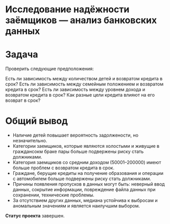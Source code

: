 # Исследование надёжности заёмщиков — анализ банковских данных

# Задача
Проверить следующие предположения:

Есть ли зависимость между количеством детей и возвратом кредита в срок?
Есть ли зависимость между семейным положением и возвратом кредита в срок?
Есть ли зависимость между уровнем дохода и возвратом кредита в срок?
Как разные цели кредита влияют на его возврат в срок?

# Общий вывод

 - Наличие детей повышает вероятность задолжености, но незначительно.
 - Категории заемщиков, которые являются холостыми и живущие в граждансокм браке пары больше подвержены риску стать должниками.
 - Категория заемщиков со средним доходом (50001–200000) имеют больше проблем с возвратом кредита в срок.
 - Граждане, берущие кредиты на получение образования и операции с автомобилем больше подвержены риску стать должниками.
 - Причины появления пропусков в данных могут быть: неверный ввод данных, сокрытие информации, повреждение файла данных при сохранении, технические проблемы.
 - За отсутствием других данных, медиана устойчива к выбросам и аномальным значениям и является наилучшим выбором.

**Статус проекта** завершен.
